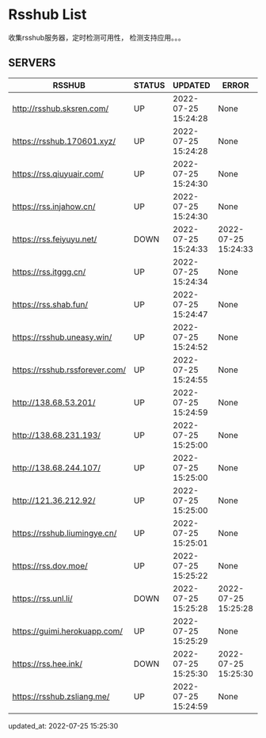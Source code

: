 # Rsshub List

收集rsshub服务器，定时检测可用性， 检测支持应用。。。


## SERVERS

|  RSSHUB   | STATUS  | UPDATED  | ERROR  | TWITTER |  
|  ----  | ----  | ----  | ----  | ---- |  
| http://rsshub.sksren.com/ | UP | 2022-07-25 15:24:28 | None |OK|  
| https://rsshub.170601.xyz/ | UP | 2022-07-25 15:24:28 | None |OK|  
| https://rss.qiuyuair.com/ | UP | 2022-07-25 15:24:30 | None ||  
| https://rss.injahow.cn/ | UP | 2022-07-25 15:24:30 | None ||  
| https://rss.feiyuyu.net/ | DOWN | 2022-07-25 15:24:33 | 2022-07-25 15:24:33 |  
| https://rss.itggg.cn/ | UP | 2022-07-25 15:24:34 | None ||  
| https://rss.shab.fun/ | UP | 2022-07-25 15:24:47 | None |OK|  
| https://rsshub.uneasy.win/ | UP | 2022-07-25 15:24:52 | None |OK|  
| https://rsshub.rssforever.com/ | UP | 2022-07-25 15:24:55 | None |OK|  
| http://138.68.53.201/ | UP | 2022-07-25 15:24:59 | None ||  
| http://138.68.231.193/ | UP | 2022-07-25 15:25:00 | None ||  
| http://138.68.244.107/ | UP | 2022-07-25 15:25:00 | None ||  
| http://121.36.212.92/ | UP | 2022-07-25 15:25:00 | None ||  
| https://rsshub.liumingye.cn/ | UP | 2022-07-25 15:25:01 | None ||  
| https://rss.dov.moe/ | UP | 2022-07-25 15:25:22 | None |OK|  
| https://rss.unl.li/ | DOWN | 2022-07-25 15:25:28 | 2022-07-25 15:25:28 |  
| https://guimi.herokuapp.com/ | UP | 2022-07-25 15:25:29 | None ||  
| https://rss.hee.ink/ | DOWN | 2022-07-25 15:25:30 | 2022-07-25 15:25:30 |  
| https://rsshub.zsliang.me/ | UP | 2022-07-25 15:24:59 | None |OK|  
  

updated_at: 2022-07-25 15:25:30  
